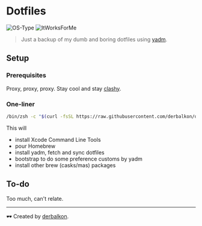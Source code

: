 # Dotfiles

![OS-Type](https://img.shields.io/badge/OS-macOS-9cf)
![ItWorksForMe](https://img.shields.io/badge/It%20Works-For%20Me™-green)

> Just a backup of my dumb and boring dotfiles using [yadm](https://github.com/TheLocehiliosan/yadm).

## Setup

### Prerequisites

Proxy, proxy, proxy. Stay cool and stay [clashy](https://install.appcenter.ms/users/clashx/apps/clashx-pro/distribution_groups/public).

### One-liner

```zsh
/bin/zsh -c "$(curl -fsSL https://raw.githubusercontent.com/derbalkon/dotfiles/master/.config/yadm/setup.zsh)"
```

This will

- install Xcode Command Line Tools
- pour Homebrew
- install yadm, fetch and sync dotfiles
- bootstrap to do some preference customs by yadm
- install other brew (casks/mas) packages

## To-do

Too much, can't relate.

---

🕶️ Created by [derbalkon](https://wrrrr.me).
